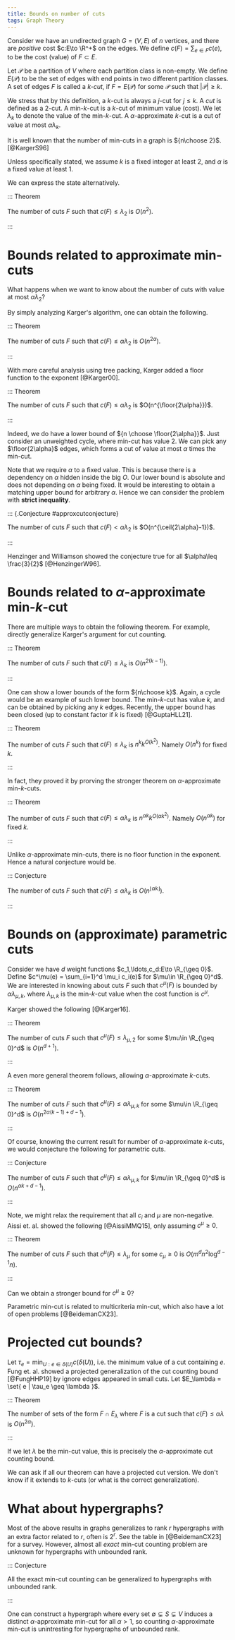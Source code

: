```yaml
---
title: Bounds on number of cuts
tags: Graph Theory
---
```


Consider we have an undirected graph $G=(V,E)$ of $n$ vertices, and there are _positive_ cost $c:E\to \R^+$ on the edges. We define $c(F)=\sum_{e\in F}c(e)$, to be the cost (value) of $F\subset E$. 

Let $\mathcal{P}$ be a partition of $V$ where each partition class is non-empty. We define $E(\mathcal{P})$ to be the set of edges with end points in two different partition classes. 
A set of edges $F$ is called a _$k$-cut_, if $F=E(\mathcal{P})$ for some $\mathcal{P}$ such that $|\mathcal{P}|\geq k$.

We stress that by this definition, a $k$-cut is always a $j$-cut for $j\leq k$. A _cut_ is defined as a $2$-cut. A min-$k$-cut is a $k$-cut of minimum value (cost). We let $\lambda_k$ to denote the value of the min-$k$-cut. A $\alpha$-approximate $k$-cut is a cut of value at most $\alpha\lambda_k$.

It is well known that the number of min-cuts in a graph is ${n\choose 2}$. [@KargerS96] 

Unless specifically stated, we assume $k$ is a fixed integer at least $2$, and $\alpha$ is a fixed value at least $1$.

We can express the state alternatively.

::: Theorem

  The number of cuts $F$ such that $c(F)\leq \lambda_2$ is $O(n^2)$.

:::

# Bounds related to approximate min-cuts

What happens when we want to know about the number of cuts with value at most $\alpha \lambda_2$? 

By simply analyzing Karger's algorithm, one can obtain the following.

::: Theorem

  The number of cuts $F$ such that $c(F)\leq \alpha \lambda_2$ is $O(n^{2\alpha})$.

:::

With more careful analysis using tree packing, Karger added a floor function to the exponent [@Karger00]. 

::: Theorem

  The number of cuts $F$ such that $c(F)\leq \alpha \lambda_2$ is $O(n^{\floor{2\alpha}})$.

:::

Indeed, we do have a lower bound of ${n \choose \floor{2\alpha}}$. Just consider an unweighted cycle, where min-cut has value $2$. We can pick any $\floor{2\alpha}$ edges, which forms a cut of value at most $\alpha$ times the min-cut. 

Note that we require $\alpha$ to a fixed value. This is because there is a dependency on $\alpha$ hidden inside the big $O$. Our lower bound is absolute and does not depending on $\alpha$ being fixed. It would be interesting to obtain a matching upper bound for arbitrary $\alpha$. Hence we can consider the problem with **strict inequality**. 

::: {.Conjecture #approxcutconjecture}

  The number of cuts $F$ such that $c(F)< \alpha \lambda_2$ is $O(n^{\ceil{2\alpha}-1})$.

:::

Henzinger and Williamson showed the conjecture true for all $\alpha\leq \frac{3}{2}$ [@HenzingerW96].

# Bounds related to $\alpha$-approximate min-$k$-cut

There are multiple ways to obtain the following theorem. For example, directly generalize Karger's argument for cut counting. 

::: Theorem

  The number of cuts $F$ such that $c(F)\leq \lambda_k$ is $O(n^{2(k-1)})$.

:::

One can show a lower bounds of the form ${n\choose k}$. Again, a cycle would be an example of such lower bound. The min-$k$-cut has value $k$, and can be obtained by picking any $k$ edges. Recently, the upper bound has been closed (up to constant factor if $k$ is fixed) [@GuptaHLL21].

::: Theorem

  The number of cuts $F$ such that $c(F)\leq \lambda_k$ is $n^k k^{O(k^2)}$. Namely $O(n^k)$ for fixed $k$.

:::

In fact, they proved it by prorving the stronger theorem on $\alpha$-approximate min-$k$-cuts.

::: Theorem

  The number of cuts $F$ such that $c(F)\leq \alpha \lambda_k$ is $n^{\alpha k} k^{O(\alpha k^2)}$. Namely $O(n^{\alpha k})$ for fixed $k$.

:::

Unlike $\alpha$-approximate min-cuts, there is no floor function in the exponent. Hence a natural conjecture would be. 

::: Conjecture 

  The number of cuts $F$ such that $c(F)\leq \alpha \lambda_k$ is $O(n^{\lfloor \alpha k\rfloor})$.

:::

# Bounds on (approximate) parametric cuts

Consider we have $d$ weight functions $c_1,\ldots,c_d:E\to \R_{\geq 0}$. Define $c^\mu(e) = \sum_{i=1}^d \mu_i c_i(e)$ for $\mu\in \R_{\geq 0}^d$. We are interested in knowing about cuts $F$ such that $c^\mu(F)$ is bounded by $\alpha \lambda_{\mu,k}$, where $\lambda_{\mu,k}$ is the min-$k$-cut value when the cost function is $c^\mu$.

Karger showed the following [@Karger16].

::: Theorem

  The number of cuts $F$ such that $c^\mu(F)\leq \lambda_{\mu,2}$ for some $\mu\in \R_{\geq 0}^d$ is $O(n^{d+1})$.

:::

A even more general theorem follows, allowing $\alpha$-approximate $k$-cuts.

::: Theorem

  The number of cuts $F$ such that $c^\mu(F)\leq \alpha \lambda_{\mu,k}$ for some $\mu\in \R_{\geq 0}^d$ is $O(n^{2\alpha(k-1)+d-1})$.

:::

Of course, knowing the current result for number of $\alpha$-approximate $k$-cuts, we would conjecture the following for parametric cuts.

::: Conjecture

  The number of cuts $F$ such that $c^\mu(F) \leq \alpha \lambda_{\mu,k}$ for $\mu\in \R_{\geq 0}^d$ is $O(n^{\alpha k+d-1})$.

:::

Note, we might relax the requirement that all $c_i$ and $\mu$ are non-negative. Aissi et. al. showed the following [@AissiMMQ15], only assuming $c^\mu \geq 0$.

::: Theorem

  The number of cuts $F$ such that $c^\mu(F)\leq \lambda_{\mu}$ for some $c_\mu\geq 0$ is $O(m^d n^2\log^{d-1} n)$.

:::

Can we obtain a stronger bound for $c^\mu \geq 0$? 

Parametric min-cut is related to multicriteria min-cut, which also have a lot of open problems [@BeidemanCX23]. 

# Projected cut bounds?

Let $\tau_e = \min_{U:e\in \delta(U)}c(\delta(U))$, i.e. the minimum value of a cut containing $e$. Fung et. al. showed a projected generalization of the cut counting bound [@FungHHP19] by ignore edges appeared in small cuts. Let $E_\lambda = \set{ e | \tau_e \geq \lambda }$.

::: Theorem
  
  The number of sets of the form $F\cap E_\lambda$ where $F$ is a cut such that $c(F)\leq \alpha \lambda$ is $O(n^{2\alpha})$.

:::

If we let $\lambda$ be the min-cut value, this is precisely the $\alpha$-approximate cut counting bound. 

We can ask if all our theorem can have a projected cut version. We don't know if it extends to $k$-cuts (or what is the correct generalization).

# What about hypergraphs?

Most of the above results in graphs generalizes to rank $r$ hypergraphs with an extra factor related to $r$, often is $2^r$. See the table in [@BeidemanCX23] for a survey. However, almost all *exact* min-cut counting problem are unknown for hypergraphs with unbounded rank.

::: Conjecture

All the exact min-cut counting can be generalized to hypergraphs with unbounded rank.

:::

 One can construct a hypergraph where every set $\emptyset \subsetneq S\subsetneq V$ induces a distinct $\alpha$-approximate min-cut for all $\alpha>1$, so counting $\alpha$-approximate min-cut is unintresting for hypergraphs of unbounded rank. 